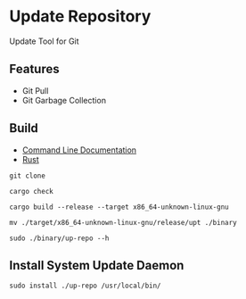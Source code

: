 [CLIDoc]: https://github.com/HyaenaTechnologies/tools-utilities/blob/main/up-repo/documentation/up-repo.md
[Rust Language]: https://rust-lang.org

# Update Repository

Update Tool for Git

## Features

- Git Pull
- Git Garbage Collection

## Build

- [Command Line Documentation][CLIDoc]
- [Rust][Rust Language]

```shell
git clone

cargo check

cargo build --release --target x86_64-unknown-linux-gnu

mv ./target/x86_64-unknown-linux-gnu/release/upt ./binary

sudo ./binary/up-repo --h
```

## Install System Update Daemon

```shell
sudo install ./up-repo /usr/local/bin/
```

